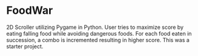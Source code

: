 # FoodWar
2D Scroller utilizing Pygame in Python. User tries to maximize score by eating falling food while avoiding dangerous foods. For each food eaten in succession, a combo is incremented resulting in higher score. This was a starter project.
